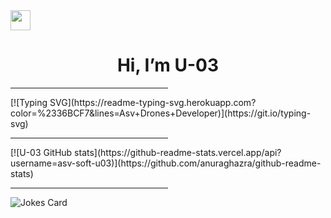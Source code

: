 
  <img src="https://github.com/blackcater/blackcater/raw/main/images/Hi.gif" height="32"/>
  <h1 align="center"> Hi, I’m U-03 </h1>

<hr align="center" width="50%" size="2" color="red"/>
[![Typing SVG](https://readme-typing-svg.herokuapp.com?color=%2336BCF7&lines=Asv+Drones+Developer)](https://git.io/typing-svg)  
<hr align="center" width="50%" size="2" color="red"/>
[![U-03 GitHub stats](https://github-readme-stats.vercel.app/api?username=asv-soft-u03)](https://github.com/anuraghazra/github-readme-stats)
<hr align="center" width="50%" size="2" color="red"/>


![Jokes Card](https://readme-jokes.vercel.app/api)

<!---
asv-soft-u03/asv-soft-u03 is a ✨ special ✨ repository because its `README.md` (this file) appears on your GitHub profile.
You can click the Preview link to take a look at your changes.
--->
